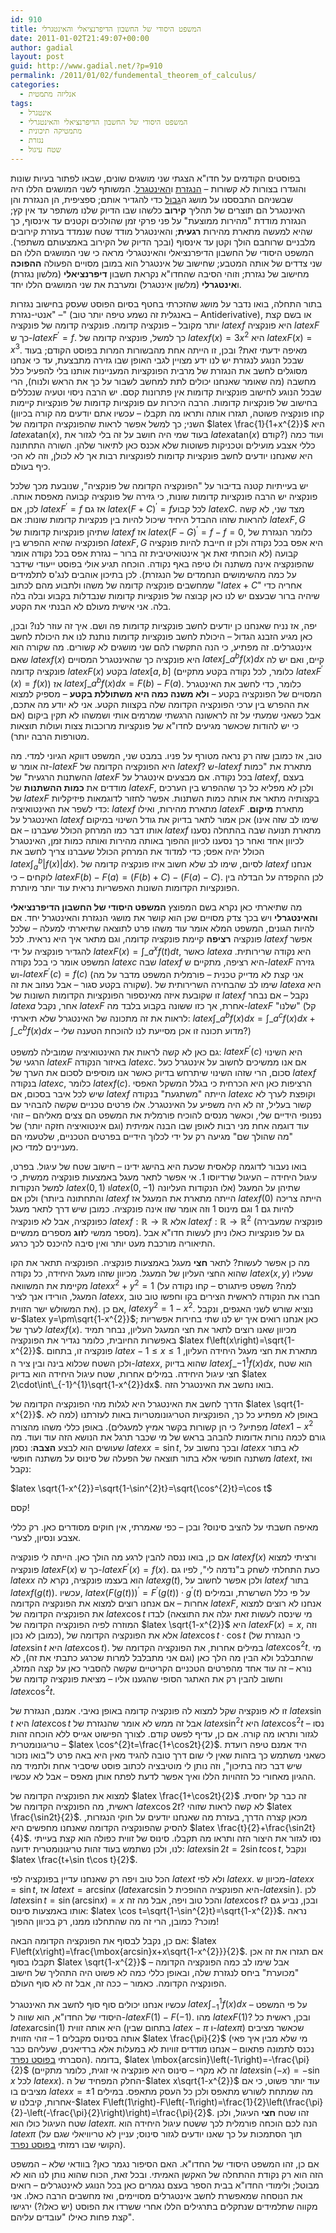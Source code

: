 ```yaml
---
id: 910
title: המשפט היסודי של החשבון הדיפרנציאלי והאינטגרלי
date: 2011-01-02T21:49:07+00:00
author: gadial
layout: post
guid: http://www.gadial.net/?p=910
permalink: /2011/01/02/fundemental_theorem_of_calculus/
categories:
  - אנליזה מתמטית
tags:
  - אינטגרל
  - המשפט היסודי של החשבון הדיפרנציאלי והאינטגרלי
  - מתמטיקה תיכונית
  - נגזרת
  - שטח עיגול
---
```

בפוסטים הקודמים על חדו"א הצגתי שני מושגים שונים, שבאו לפתור בעיות שונות והוגדרו בצורות לא קשורות &#8211; [הנגזרת](http://www.gadial.net/?p=856) ו[האינטגרל](http://www.gadial.net/?p=871). המשותף לשני המושגים הללו היה שבשניהם התבססנו על מושג ה[גבול](http://www.gadial.net/?p=784) כדי להגדיר אותם; ספציפית, הן הנגזרת והן האינטגרל הם תוצרים של תהליך **קירוב** כלשהו שבו הדיוק שלנו משתפר עד אין קץ; הנגזרת מודדת "מהירות ממוצעת" על פני פרקי זמן שהולכים וקטנים עד אינסוף, כך שהיא למעשה מתארת מהירות **רגעית**; והאינטגרל מודד שטח שנמדד בעזרת קירובים מלבניים שרוחבם הולך וקטן עד אינסוף (ובכך הדיוק של הקירוב באמצעותם משתפר). המשפט היסודי של החשבון הדיפרנציאלי והאינטגרלי מראה כי שני המושגים הללו הם שני צדדים של אותה המטבע; שחישוב של אינטגרל הוא במובן מסויים הפעולה **ההפוכה** מחישוב של נגזרת; וזוהי הסיבה שהחדו"א נקראת חשבון **דיפרנציאלי** (מלשון נגזרת) ו**אינטגרלי** (מלשון אינטגרל) ומערבת את שני המושגים הללו יחד.

בתור התחלה, בואו נדבר על מושג שהזכרתי בחטף בסיום הפוסט שעסק בחישוב נגזרות &#8211; "אנטי-נגזרת" (באנגלית זה נשמע טיפה יותר טוב &#8211; Antiderivative), או בשם קצת יותר מקובל &#8211; פונקציה קדומה. פונקציה קדומה של פונקציה $latex f$ היא פונקציה $latex F$ כך ש-$latex F^{\prime}=f$. כך למשל, פונקציה קדומה של $latex f\left(x\right)=3x^{2}$ היא $latex F\left(x\right)=x^{3}$. מאיפה ידעתי זאת? ובכן, זו הייתה אחת מהבשורות המרות בפוסט הקודם; בעוד שבכל הנוגע לנגזרת יש לנו ידע מצויין לגבי האופן שבו גזירה מתבצעת, עד כי אנחנו מסוגלים לחשב את הנגזרת של מרבית הפונקציות המעניינות אותנו בלי להפעיל כלל מחשבה (מה שאומר שאנחנו יכולים לתת למחשב לשבור על כך את הראש ולנוח), הרי שבכל הנוגע לחישוב פונקציות קדומות אין פתרונות קסם. יש הרבה ניסוי וטעיה שנכללים בחישוב של פונקציות קדומות. הרבה היכרות עם פונקציות קדומות של פונקציות קיימות (קחו פונקציה פשוטה, תגזרו אותה ותראו מה תקבלו &#8211; עכשיו אתם יודעים מה קורה בכיוון השני; כך למשל אפשר לראות שהפונקציה הקדומה של $latex \frac{1}{1+x^{2}}$ היא $latex \mbox{atan}\left(x\right)$, בעוד שמי היה חושב על זה בלי לגזור את $latex \mbox{atan}\left(x\right)$ קודם?) ועוד כמה כללי אצבע מועילים וטכניקות פשוטות שלא אכנס כאן לתיאור שלהן. השורה התחתונה היא שאנחנו יודעים לחשב פונקציות קדומות לפונקציות רבות אך לא לכולן, וזה לא הכי כיף בעולם.

יש בעייתיות קטנה בדיבור על "הפונקציה הקדומה של פונקציה", שנובעת מכך שלכל פונקציה יש הרבה פונקציות קדומות שונות, כי גזירה של פונקציה קבועה מאפסת אותה. לכן, אם $latex F^{\prime}=f$ אז גם $latex \left(F+C\right)^{\prime}=f$לכל קבוע $latex C$. מצד שני, לא קשה להראות שזהו ההבדל היחיד שיכול להיות בין פנקציות קדומות שונות: אם $latex F,G$ שתיהן פונקציות קדומות של $latex f$ אז $latex \left(F-G\right)^{\prime}=f-f=0$, כלומר הנגזרת של הפונקציה שהיא ההפרש בין $latex F,G$ היא אפס בכל נקודה ולכן זו חייבת להיות פונקציה קבועה (לא הוכחתי זאת אך אינטואיטיבית זה ברור &#8211; נגזרת אפס בכל נקודה אומר שהפונקציה אינה משתנה ולו טיפה באף נקודה. הוכחה תגיע אולי בפוסט ייעודי שידבר על כמה מהשימושים הנחמדים של הנגזרת). לכן בתיכון אוהבים לנג'ס לתלמידים שמחשבים פונקציה קדומה של משהו ולתבוע מהם לכתוב "$latex +C$" אחריה כדי שיהיה ברור שבעצם יש לנו כאן קבוצה של פונקציות קדומות שנבדלות בקבוע ובלה בלה בלה. אני אישית מעולם לא הבנתי את הקטע.

יפה, אז נניח שאנחנו כן יודעים לחשב פונקציות קדומות פה ושם. איך זה עוזר לנו? ובכן, כאן מגיע הזבנג הגדול &#8211; היכולת לחשב פונקציות קדומות נותנת לנו את היכולת לחשב אינטגרלים. זה מפתיע, כי הנה התקשרו להם שני מושגים לא קשורים. מה שקורה הוא שאם $latex f\left(x\right)$ היא פונקציה כך שהאינטגרל המסויים $latex \int\_{a}^{b}f\left(x\right)dx$ קיים, ואם יש לה פונקציה קדומה $latex F\left(x\right)$ בקטע $latex \left[a,b\right]$ (כלומר, לכל נקודה בקטע מתקיים $latex F^{\prime}\left(x\right)=f\left(x\right)$) אז $latex \int\_{a}^{b}f\left(x\right)dx=F\left(b\right)-F\left(a\right)$. כלומר, כדי לחשב את האינטגרל המסויים של הפונקציה בקטע &#8211; **ולא משנה כמה היא משתוללת בקטע** &#8211; מספיק למצוא את ההפרש בין ערכי הפונקציה הקדומה שלה בקצוות הקטע. אני לא יודע מה אתכם, אבל כשאני שמעתי על זה לראשונה הרגשתי שמרמים אותי ושמשהו לא תקין ביקום (אם כי יש להודות שכאשר מגיעים לחדו"א של פונקציות מרוכבות צצות ועולות תוצאות מטורפות הרבה יותר).

טוב, אז כמובן שזה רק נראה מטורף על פניו. במבט שני, המשפט דווקא הגיוני למדי. מה זה אומר ש-$latex F$ היא הפונקציה הקדומה של $latex f$? ש-$latex f$ מתארת את "כמות ההשתנות הרגעית" של $latex F$ בכל נקודה. אם מבצעים אינטגרל על $latex f$, בעצם מודדים את **כמות ההשתנות** של $latex F$, ולכן לא מפליא כל כך שההפרש בין הערכים של $latex F$ בקצותיה מתאר את אותה כמות השתנות. אפשר לחזור לדוגמאות פיזיקליות כדי לשפר את האינטואיציה: $latex f$ מתארת מהירות, ואילו $latex F$ מתארת **מיקום**. האינטגרל על $latex f$ אכן אמור לתאר בדיוק את גודל השינוי במיקום (שימו לב שזה אינו אותו דבר כמו המרחק הכולל שעברנו &#8211; אם $latex f$ מתארת תנועה שבה בהתחלה נסענו לכיוון אחד ואחר כך נסענו לכיוון ההפוך באותה מהירות ואותה כמות זמן, האינטגרל הכולל יהיה אפס; כדי למדוד את המרחק הכולל שעברנו צריך לחשב את $latex \int_{a}^{b}\left|f\left(x\right)\right|dx$). לסיום, שימו לב שלא חשוב איזו פונקציה קדומה של $latex f$ אנחנו לוקחים &#8211; כי $latex F\left(b\right)-F\left(a\right)=\left(F\left(b\right)+C\right)-\left(F\left(a\right)-C\right)$. לכן ההקפדה על הבדלה בין הפונקציות הקדומות השונות האפשריות נראית עוד יותר מיותרת.

מה שתיארתי כאן נקרא בשם המפוצץ **המשפט היסודי של החשבון הדיפרנציאלי והאינטגרלי** ויש בכך צדק מסויים שכן הוא קושר את מושגי הנגזרת והאינטגרל יחד. אם להיות הגונים, המשפט המלא אומר עוד משהו פרט לתוצאה שתיארתי למעלה &#8211; שלכל פונקציה **רציפה** קיימת פונקציה קדומה, וגם מתאר איך היא נראית. לכל $latex f$ אפשר להגדיר פונקציה על ידי $latex F\left(x\right)=\int\_{a}^{x}f\left(t\right)dt$, כאשר $latex a$ היא נקודה שרירותית. המשפט אומר כי בכל נקודה $latex c$ שבה $latex f$ היא רציפה, מתקיים ש-$latex F$ גזירה וש-$latex F^{\prime}\left(c\right)=f\left(c\right)$ (אני קצת לא מדייק טכנית &#8211; פורמלית המשפט מדבר על מה שקורה בקטע סגור &#8211; אבל נעזוב את זה). שימו לב שהבחירה השרירותית של $latex a$ היא זו שקובעת איזה מאינספור הפונקציות הקדומות השונות של $latex f$ נקבל &#8211; אם נבחר $latex a$ אחר, נקבל $latex F$ אחרת, אך כזו ששונה בקבוע בלבד מה-$latex F$ "שלנו" (קל לראות את זה מתכונה של האינטגרל שלא תיארתי: $latex \int\_{a}^{b}f\left(x\right)dx=\int\_{a}^{c}f\left(x\right)dx+\int\_{c}^{b}f\left(x\right)dx$ &#8211; מדוע תכונה זו אכן מסייעת לנו להוכחת הטענה שלי?)

גם כאן לא קשה לראות את האינטואיציה שמובילה למשפט: $latex F^{\prime}\left(c\right)$ היא השינוי הרגעי של $latex F$ באיזור הנקודה $latex c$. אם אנו ממשיכים לחשוב על אינטגרל כעל סכום, הרי שזהו השינוי שיתרחש בדיוק כאשר אנו מוסיפים לסכום את הערך של $latex f$ בנקודה $latex c$, כלומר $latex f\left(c\right)$. הרציפות כאן היא הכרחית כי בגלל המשקל האפסי שיש לכל איבר בסכום, אם $latex f$ הייתה "משתגעת" בנקודה $latex c$ וקופצת לערך לא קשור בעליל, זה לא היה משפיע על האינטגרל. אלו פרטים טכניים שקשה להבהיר עם נפנופי הידיים שלי, וכאשר מנסים להוכיח פורמלית את המשפט הם צצים מאליהם &#8211; זוהי עוד דוגמה אחת מני רבות לאופן שבו הבנה אמיתית (וגם אינטואיציה חזקה יותר) של "מה שהולך שם" מגיעה רק על ידי לכלוך הידיים בפרטים הטכניים, שלטעמי הם מעניינים למדי כאן.

בואו נעבור לדוגמה קלאסית שכעת היא בהישג ידינו &#8211; חישוב שטח של עיגול. בפרט, עיגול היחידה &#8211; העיגול שרדיוסו 1. אי אפשר לתאר מעגל באמצעות פונקציה ממשית, כי למשל הנקודות $latex \left(0,1\right)$ ו$latex \left(0,-1\right)$ שתיהן על המעגל (אלו הנקודות העליונה והתחתונה ביותר) ולכן אם $latex f$ הייתה מתארת את המעגל אז $latex f\left(0\right)$ הייתה צריכה להיות גם 1 וגם מינוס 1 וזה אומר שזו אינה פונקציה. כמובן שיש דרך לתאר מעגל כפונקציה, אבל לא פונקציה $latex f:\mathbb{R}\to\mathbb{R}$ אלא $latex f:\mathbb{R}\to\mathbb{R}^{2}$ (פונקציה שמעבירה מספר ממשי ל**זוג** מספרים ממשיים). גם על פונקציות כאלו ניתן לעשות חדו"א אבל התיאוריה מורכבת מעט יותר ואין סיבה להיכנס לכך כרגע.

מה כן אפשר לעשות? לתאר **חצי** מעגל באמצעות פונקציה. הפונקציה תתאר את הקו שהוא החצי העליון של המעגל. מכיוון שזהו מעגל היחידה, כל נקודה $latex \left(x,y\right)$ שעליו מקיימת את המשוואה $latex x^{2}+y^{2}=1$ (למה? משפט פיתגורס &#8211; קחו נקודה על המעגל, הורידו אנך לציר $latex x$, חברו את הנקודה לראשית הצירים בקו וחפשו טוב טוב את המשולש ישר הזווית). אם כן, $latex y^{2}=1-x^{2}$. נוציא שורש לשני האגפים, ונקבל ש-$latex y=\pm\sqrt{1-x^{2}}$; כאן אנחנו רואים איך יש לנו שתי בחירות אפשריות לערך של $latex f\left(x\right)$. מכיוון שאנו רוצים לתאר את חצי המעגל העליון, נבחר תמיד באפשרות החיובית, כלומר נגדיר את הפונקציה $latex f\left(x\right)=\sqrt{1-x^{2}}$. פונקציה זו, בתחום $latex -1\le x\le1$ מתארת את חצי מעגל היחידה העליון, ולכן השטח שכלוא בינה ובין ציר ה-$latex x$, שהוא בדיוק $latex \int\_{-1}^{1}f\left(x\right)dx$, הוא שטח חצי עיגול היחידה. במילים אחרות, שטח עיגול היחידה הוא בדיוק $latex 2\cdot\int\_{-1}^{1}\sqrt{1-x^{2}}dx$. בואו נחשב את האינטגרל הזה.

הדרך לחשב את האינטגרל היא לגלות מהי הפונקציה הקדומה של $latex \sqrt{1-x^{2}}$. באופן לא מפתיע כל כך, הפונקציות הטריגונומטריות באות לעזרתנו (למה לא מפתיע? כי הן קשורות בקשר אמיץ למעגלים). באופן כללי משהו מהצורה $latex 1-x^{2}$ גורם לכמה נורות אדומות להבהב בראש של מי שכבר תרגל את הנושא הזה עוד ועוד. מה שעושים הוא לבצע **הצבה**: נסמן $latex x=\sin t$, ובכך נחשוב על $latex x$ לא בתור משתנה חופשי אלא בתור תוצאה של הפעלה של סינוס על משתנה חופשי $latex t$, ואז נקבל:

$latex \sqrt{1-x^{2}}=\sqrt{1-\sin^{2}t}=\sqrt{\cos^{2}t}=\cos t$

קסם!

מאיפה חשבתי על להציב סינוס? ובכן &#8211; כפי שאמרתי, אין חוקים מסודרים כאן. רק כללי אצבע ונסיון, לצערי.

אם כן, בואו ננסה להבין לרגע מה הולך כאן. הייתה לי פונקציה $latex f\left(x\right)$ ורציתי למצוא פונקציה $latex F\left(x\right)$ כך ש-$latex F^{\prime}\left(x\right)=f\left(x\right)$. כעת התחלתי לשחק ב"נדמה לי", לפיו גם $latex x$ הוא בעצמו פונקציה, נקרא לה $latex g\left(t\right)$, ולכן אפשר לחשוב על $latex f$ בתור $latex f\left(g\left(t\right)\right)$. עכשיו, $latex \left(F\left(g\left(t\right)\right)\right)^{\prime}=F^{\prime}\left(g\left(t\right)\right)\cdot g^{\prime}\left(t\right)$ על פי כלל השרשרת, ובמילים אחרות &#8211; אם אנחנו רוצים למצוא את הפונקציה הקדומה $latex F$, אנחנו לא רוצים למצוא את הפונקציה הקדומה של $latex \cos t$ לבדו (מי שינסה לעשות זאת יגלה את התוצאה המוזרה לפיה הפונקציה הקדומה של $latex \sqrt{1-x^{2}}$ היא $latex F\left(x\right)=x$, וזה כמובן לא נכון), אלא את הפונקציה הקדומה של $latex \cos t\cdot\cos t$ (כי הנגזרת של $latex \sin t$ היא $latex \cos t$). במילים אחרות, את הפונקציה הקדומה של $latex \cos^{2}t$. מי שהתבלבל ולא הבין מה הלך כאן (וגם אני מתבלבל למרות שכרגע כתבתי את זה), לא נורא &#8211; זה עוד אחד מהפרטים הטכניים הקריטיים שקשה להסביר כאן על קצה המזלג, וחשוב להבין רק את האתגר הסופי שהגענו אליו &#8211; מציאת פונקציה קדומה של $latex \cos^{2}t$.

זו לא פונקציה שקל למצוא לה פונקציה קדומה באופן נאיבי. אמנם, הנגזרת של $latex \sin t$ היא $latex \cos t$ אבל זה ממש לא אומר שהנגזרת של $latex \sin^{2}t$ היא $latex \cos^{2}t$ &#8211; נסו לגזור ותראו מה קורה. אם כן, עדיף לפשט קודם. לצורך הפישוט אגייס ללא הוכחה זהות טריגונומטרית &#8211; $latex \cos^{2}t=\frac{1+\cos2t}{2}$. היד אמנם טיפה רועדת כשאני משתמש כך בזהות שאין לי שום דרך טובה להגיד מאין היא באה פרט ל"בואו נזכור שיש דבר כזה בתיכון", וזה נותן לי מוטיבציה לכתוב פוסט שיסביר אחת ולתמיד מה ההגיון מאחורי כל הזהויות הללו ואיך אפשר לדעת לפתח אותן מאפס &#8211; אבל לא עכשיו.

למצוא את הפונקציה הקדומה של $latex \frac{1+\cos2t}{2}$ זה כבר קל יחסית. ראשית, מה הפונקציה הקדומה של $latex \cos2t$? לא קשה לראות שזוהי $latex \frac{\sin2t}{2}$. מכאן קצרה הדרך, בעזרת מה שאנחנו יודעים על חוקי הנגזרות, להסיק שהפונקציה הקדומה שאנחנו מחפשים היא $latex \frac{t}{2}+\frac{\sin2t}{4}$. נסו לגזור את היצור הזה ותראו מה תקבלו. סינוס של זווית כפולה הוא קצת בעייתי לנו, ולכן נשתמש בעוד זהות טריגונומטרית ידועה: $latex \sin2t=2\sin t\cos t$, ונקבל $latex \frac{t+\sin t\cos t}{2}$.

הכל טוב ויפה רק שאנחנו עדיין בפונקציה לפי $latex t$ ולא לפי $latex x$. מכיוון ש-$latex x=\sin t$, אז $latex t=\mbox{arcsin}x$ ($latex \mbox{arcsin}$ היא הפונקציה ההופכית ל-$latex \sin$). לכן $latex \sin t=\sin\left(\mbox{arcsin}x\right)=x$ והכל טוב ויפה, אבל מה זה $latex \cos t$? ובכן, נביע גם אותו באמצעות סינוס: $latex \cos t=\sqrt{1-\sin^{2}t}=\sqrt{1-x^{2}}$. נראה מוכר? כמובן, הרי זה מה שהתחלנו ממנו, רק בכיוון ההפוך!

אם כן, נקבל לבסוף את הפונקציה הקדומה הבאה: $latex F\left(x\right)=\frac{\mbox{arcsin}x+x\sqrt{1-x^{2}}}{2}$. אם תגזרו את זה אכן תקבלו בסוף $latex \sqrt{1-x^{2}}$ &#8211; אבל שימו לב כמה הפונקציה הקדומה "מכוערת" ביחס לנגזרת שלה, ובאופן כללי כמה לא פשוט היה התהליך של חישוב הפונקציה הקדומה. כאמור &#8211; ככה זה, אבל זה לא סוף העולם.

עכשיו אנחנו יכולים סוף סוף לחשב את האינטגרל $latex \int_{-1}^{1}f\left(x\right)dx$ &#8211; על פי המשפט היסודי של החדו"א, הוא שווה ל-$latex F\left(1\right)-F\left(-1\right)$. מהו $latex F\left(1\right)$? ובכן, ראשית כל $latex \mbox{arcsin}\left(1\right)$ היא אותה זווית (בתחום שבין $latex -\pi$ ו-$latex \pi$) שכאשר מציבים אותה בסינוס מקבלים 1 &#8211; זוהי הזווית $latex \frac{\pi}{2}$ (מי שלא מבין איך פאי נכנס לתמונה פתאום &#8211; אנחנו מודדים זוויות לא במעלות אלא ברדיאנים, שעליהם כבר הסברתי [בפוסט נפרד](http://www.gadial.net/?p=102)). בדומה, $latex \mbox{arcsin}\left(-1\right)=-\frac{\pi}{2}$ (זה לא מקרי &#8211; סינוס היא פונקציה אי זוגית, כלומר מתקיים $latex \sin\left(-x\right)=-\sin x$ לכל $latex x$). החלק המפחיד של ה-$latex x\sqrt{1-x^{2}}$ עוד יותר פשוט, כי אם מציבים בו $latex x=\pm1$ מה שמתחת לשורש מתאפס ולכן כל העסק מתאפס. במילים אחרות, קיבלנו ש-$latex F\left(1\right)-F\left(-1\right)=\frac{1}{2}\left(\frac{\pi}{2}-\left(-\frac{\pi}{2}\right)\right)=\frac{\pi}{2}$. זהו שטח **חצי** העיגול, ולכן שטח העיגול כולו הוא $latex \pi$. הנה לכם הוכחה פורמלית לכך ששטח עיגול היחידה הוא $latex \pi$ (תוך הסתמכות על כך שאנו יודעים לגזור סינוס; עניין לא טריוויאלי שגם על הקושי שבו רמזתי [בפוסט נפרד](http://www.gadial.net/?p=108)).

אם כן, זהו המשפט היסודי של החדו"א. האם הסיפור נגמר כאן? בוודאי שלא &#8211; המשפט הזה הוא רק נקודת ההתחלה של האקשן האמיתי. ובכל זאת, הכוח שהוא נותן לנו הוא לא מבוטל; ולימודי החדו"א בבית הספר בעצם נגמרים כאן בכל הנוגע לאינטגרלים &#8211; רואים את הנוסחה שמאפשרת לחשב אינטגרלים מסויימים, ואז מחשבים הרבה כאלו. אני מקווה שתלמידים שנתקלים בתרגילים הללו אחרי ששרדו את הפוסט (יש כאלו?) ירגישו קצת פחות כאילו "עובדים עליהם".